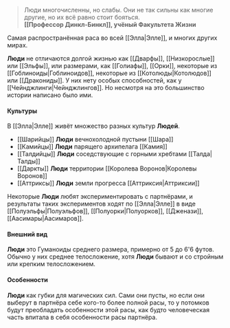 > Люди многочисленны, но слабы. Они не так сильны как многие другие, но их всё равно стоит бояться.<br>
> **[[Профессор Динкл-Бинкл]], учёный Факультета Жизни**


Самая распространённая раса во всей [[Элла|Элле]], и многих других мирах.

**Люди** не отличаются долгой жизнью как [[Дварфы]], [[Низкорослые]] или [[Эльфы]], или размерами, как [[Голиафы]], [[Орки]], некоторые из [[Гоблиноиды|Гоблиноидов]], некоторые из [[Котолюды|Котолюдов]] или [[Дракониды]]. У них нету особых способностей, как у [[Чейнджлинги|Чейнджлингов]]. Но несмотря на это большинство истории написано было ими. 

#### Культуры

В [[Элла|Элле]] живёт множество разных культур **Людей**. 

- [[Шарийцы]] **Люди** вечнохолодной пустыни [[Шара]]
- [[Камийцы]] **Люди** парящего архипелага [[Камия]]
- [[Талдийцы]] **Люди** соседствующие с горными хребтами [[Талда|Талды]]
- [[Даркты]] **Люди** территории [[Королева Воронов|Королевы Воронов]]
- [[Аттриксы]] **Люди** земли прогресса [[Аттриксия|Аттриксии]]

Некоторые **Люди** любят экспериментировать с партнёрами, и результаты таких экспериментов ходят по [[Элла|Элле]] в виде [[Полуэльфы|Полуэльфов]], [[Полуорки|Полуорков]], [[Дженази]], [[Аасимары|Аасимаров]].

#### Внешний вид
**Люди** это Гуманоиды среднего размера, примерно от 5 до 6'6 футов. Обычно у них среднее телосложение, хотя **Люди** бывают и со стройным или крепким телосложением.

#### Особенности
**Люди** как губки для магических сил. Сами они пусты, но если они выберут в партнёра себе кого-то более полной расы, то у потомков будут преобладать особенности этой расы, как будто человеческая часть впитала в себя особенности расы партнёра.